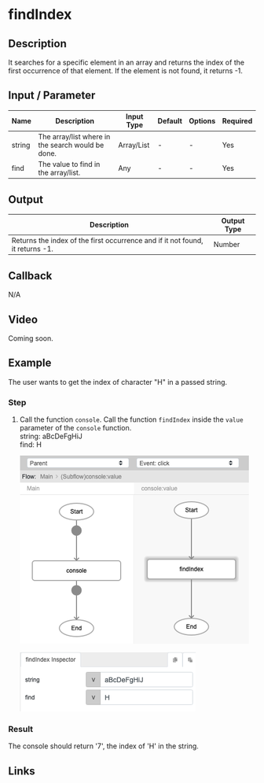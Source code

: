 ﻿# findIndex

## Description

It searches for a specific element in an array and returns the index of the first occurrence of that element. If the element is not found, it returns -1.

## Input / Parameter
| Name | Description | Input Type | Default | Options | Required |
| ------ | ------ | ------ | ------ | ------ | ------ |
| string | The array/list where in the search would be done. | Array/List | - | - | Yes |
| find | The value to find in the array/list. | Any | - | - | Yes |

## Output

| Description | Output Type |
| ------ | ------ |
| Returns the index of the first occurrence and if it not found, it returns -1. | Number |

## Callback

N/A

## Video

Coming soon.

## Example

The user wants to get the index of character "H" in a passed string.
<br />

### Step

1. Call the function `console`. Call the function `findIndex` inside the `value` parameter of the `console` function.
    <br />
    string: aBcDeFgHiJ<br />
    find: H
    
   ![](./findIndex-step-1.png)

   ![](./findIndex-step-2.png)

### Result

The console should return '7', the index of 'H' in the string.

## Links